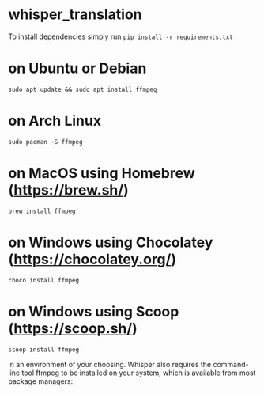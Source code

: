 # whisper_translation

To install dependencies simply run
`pip install -r requirements.txt`

# on Ubuntu or Debian
`sudo apt update && sudo apt install ffmpeg`

# on Arch Linux
`sudo pacman -S ffmpeg`

# on MacOS using Homebrew (https://brew.sh/)
`brew install ffmpeg`

# on Windows using Chocolatey (https://chocolatey.org/)
`choco install ffmpeg`

# on Windows using Scoop (https://scoop.sh/)
`scoop install ffmpeg`

in an environment of your choosing.
Whisper also requires the command-line tool ffmpeg to be installed on your system, which is available from most package managers:
